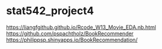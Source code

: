 # stat542_project4

https://liangfgithub.github.io/Rcode_W13_Movie_EDA.nb.html
https://github.com/pspachtholz/BookRecommender
https://philippsp.shinyapps.io/BookRecommendation/
